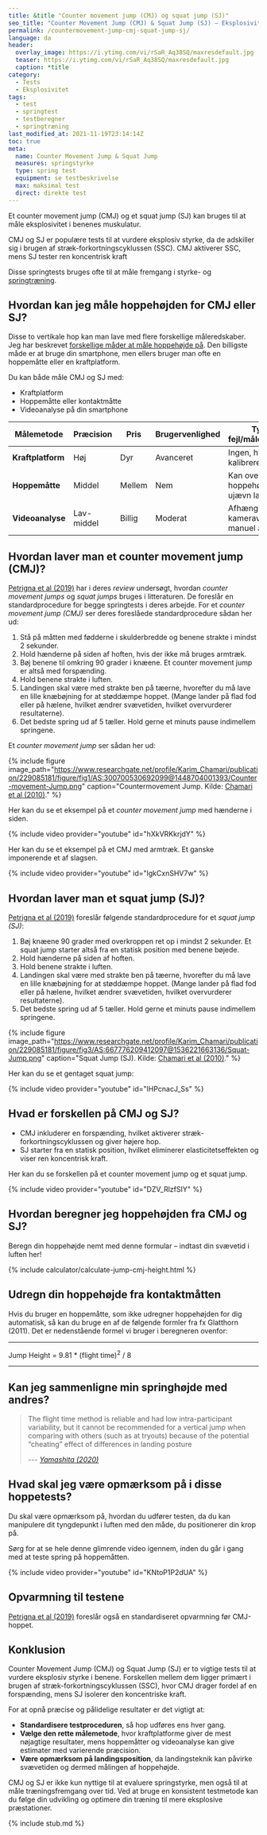 ```yaml
---
title: &title "Counter movement jump (CMJ) og squat jump (SJ)"
seo_title: "Counter Movement Jump (CMJ) & Squat Jump (SJ) – Eksplosivitetstest"
permalink: /countermovement-jump-cmj-squat-jump-sj/
language: da
header:
  overlay_image: https://i.ytimg.com/vi/rSaR_Aq38SQ/maxresdefault.jpg
  teaser: https://i.ytimg.com/vi/rSaR_Aq38SQ/maxresdefault.jpg
  caption: *title
category:
  - Tests
  - Eksplosivitet
tags:
  - test
  - springtest
  - testberegner
  - springtræning
last_modified_at: 2021-11-19T23:14:14Z
toc: true
meta:
  name: Counter Movement Jump & Squat Jump
  measures: springstyrke
  type: spring test
  equipment: se testbeskrivelse
  max: maksimal test
  direct: direkte test
---
```


Et counter movement jump (CMJ) og et squat jump (SJ) kan bruges til at måle eksplosivitet i benenes muskulatur.

CMJ og SJ er populære tests til at vurdere eksplosiv styrke, da de adskiller sig i brugen af stræk-forkortningscyklussen (SSC). CMJ aktiverer SSC, mens SJ tester ren koncentrisk kraft

Disse springtests bruges ofte til at måle fremgang i styrke- og [springtræning](/springstyrke-og-springtraening/).

## Hvordan kan jeg måle hoppehøjden for CMJ eller SJ?

Disse to vertikale hop kan man lave med flere forskellige måleredskaber. Jeg har beskrevet [forskellige måder at måle hoppehøjde på](/springtests-hoppehoejde/). Den billigste måde er at bruge din smartphone, men ellers bruger man ofte en hoppemåtte eller en kraftplatform.

Du kan både måle CMJ og SJ med:

- Kraftplatform
- Hoppemåtte eller kontaktmåtte
- Videoanalyse på din smartphone

| Målemetode       | Præcision  | Pris   | Brugervenlighed | Typiske fejl/måleusikkerhed            |
|-----------------|------------|--------|----------------|---------------------------------------|
| **Kraftplatform** | Høj        | Dyr    | Avanceret      | Ingen, hvis korrekt kalibreret       |
| **Hoppemåtte**   | Middel     | Mellem | Nem            | Kan overvurdere hoppehøjde ved ujævn landing |
| **Videoanalyse** | Lav-middel | Billig | Moderat        | Afhænger af kameravinkel og manuel analyse |

## Hvordan laver man et counter movement jump (CMJ)?

[Petrigna et al (2019)](https://www.ncbi.nlm.nih.gov/pmc/articles/PMC6853898/) har i deres _review_ undersøgt, hvordan _counter movement jumps_ og _squat jumps_ bruges i litteraturen. De foreslår en standardprocedure for begge springtests i deres arbejde. For et _counter movement jump (CMJ)_ ser deres foreslåede standardprocedure sådan her ud:

1. Stå på måtten med fødderne i skulderbredde og benene strakte i mindst 2 sekunder.
2. Hold hænderne på siden af hoften, hvis der ikke må bruges armtræk.
3. Bøj benene til omkring 90 grader i knæene. Et counter movement jump er altså med forspænding.
4. Hold benene strakte i luften.
5. Landingen skal være med strakte ben på tæerne, hvorefter du må lave en lille knæbøjning for at støddæmpe hoppet. (Mange lander på flad fod eller på hælene, hvilket ændrer svævetiden, hvilket overvurderer resultaterne).
6. Det bedste spring ud af 5 tæller. Hold gerne et minuts pause indimellem springene.

Et _counter movement jump_ ser sådan her ud:

{% include figure image_path="https://www.researchgate.net/profile/Karim_Chamari/publication/229085181/figure/fig1/AS:300700530692099@1448704001393/Counter-movement-Jump.png" caption="Countermovement Jump. Kilde: [Chamari et al (2010)](https://www.researchgate.net/publication/229085181_Anaerobic_power_and_capacity)." %}

Her kan du se et eksempel på et _counter movement jump_ med hænderne i siden.

{% include video provider="youtube" id="hXkVRKkrjdY" %}

Her kan du se et eksempel på et CMJ med armtræk. Et ganske imponerende et af slagsen.

{% include video provider="youtube" id="lgkCxnSHV7w" %}

## Hvordan laver man et squat jump (SJ)?

[Petrigna et al (2019)](https://www.ncbi.nlm.nih.gov/pmc/articles/PMC6853898/) foreslår følgende standardprocedure for et _squat jump (SJ)_:

1. Bøj knæene 90 grader med overkroppen ret op i mindst 2 sekunder. Et squat jump starter altså fra en statisk position med benene bøjede.
2. Hold hænderne på siden af hoften.
4. Hold benene strakte i luften.
5. Landingen skal være med strakte ben på tæerne, hvorefter du må lave en lille knæbøjning for at støddæmpe hoppet. (Mange lander på flad fod eller på hælene, hvilket ændrer svævetiden, hvilket overvurderer resultaterne).
6. Det bedste spring ud af 5 tæller. Hold gerne et minuts pause indimellem springene.

{% include figure image_path="https://www.researchgate.net/profile/Karim_Chamari/publication/229085181/figure/fig3/AS:667776209412097@1536221663136/Squat-Jump.png" caption="Squat Jump (SJ). Kilde: [Chamari et al (2010)](https://www.researchgate.net/publication/229085181_Anaerobic_power_and_capacity)." %}

Her kan du se et gentaget squat jump:

{% include video provider="youtube" id="lHPcnacJ_Ss" %}

## Hvad er forskellen på CMJ og SJ?

- CMJ inkluderer en forspænding, hvilket aktiverer stræk-forkortningscyklussen og giver højere hop.
- SJ starter fra en statisk position, hvilket eliminerer elasticitetseffekten og viser ren koncentrisk kraft.

Her kan du se forskellen på et counter movement jump og et squat jump.

{% include video provider="youtube" id="DZV_RlzfSIY" %}

## Hvordan beregner jeg hoppehøjden fra CMJ og SJ?

Beregn din hoppehøjde nemt med denne formular – indtast din svævetid i luften her!

{% include calculator/calculate-jump-cmj-height.html %}

## Udregn din hoppehøjde fra kontaktmåtten

Hvis du bruger en hoppemåtte, som ikke udregner hoppehøjden for dig automatisk, så kan du bruge en af de følgende formler fra fx Glatthorn (2011). Det er nedenstående formel vi bruger i beregneren ovenfor:

***

Jump Height = 9.81 * (flight time)<sup>2</sup> / 8

***

## Kan jeg sammenligne min springhøjde med andres?

> The flight time method is reliable and had low intra-participant
variability, but it cannot be recommended for a vertical jump when comparing with others (such as at
tryouts) because of the potential “cheating” effect of differences in landing posture
>
> --- <cite>[Yamashita (2020)](https://www.mdpi.com/2076-3417/10/3/776/pdf)</cite>

## Hvad skal jeg være opmærksom på i disse hoppetests?

Du skal være opmærksom på, hvordan du udfører testen, da du kan manipulere dit tyngdepunkt i luften med den måde, du positionerer din krop på.

Sørg for at se hele denne glimrende video igennem, inden du går i gang med at teste spring på hoppemåtten.

{% include video provider="youtube" id="KNtoP1P2dUA" %}

## Opvarmning til testene

[Petrigna et al (2019)](https://www.ncbi.nlm.nih.gov/pmc/articles/PMC6853898/) foreslår også en standardiseret opvarmning før CMJ-hoppet.

## Konklusion

Counter Movement Jump (CMJ) og Squat Jump (SJ) er to vigtige tests til at vurdere eksplosiv styrke i benene. Forskellen mellem dem ligger primært i brugen af stræk-forkortningscyklussen (SSC), hvor CMJ drager fordel af en forspænding, mens SJ isolerer den koncentriske kraft.

For at opnå præcise og pålidelige resultater er det vigtigt at:

- **Standardisere testproceduren**, så hop udføres ens hver gang.
- **Vælge den rette målemetode**, hvor kraftplatforme giver de mest nøjagtige resultater, mens hoppemåtter og videoanalyse kan give estimater med varierende præcision.
- **Være opmærksom på landingsposition**, da landingsteknik kan påvirke svævetiden og dermed målingen af hoppehøjde.

CMJ og SJ er ikke kun nyttige til at evaluere springstyrke, men også til at måle træningsfremgang over tid. Ved at bruge en konsistent testmetode kan du følge din udvikling og optimere din træning til mere eksplosive præstationer.

{% include stub.md %}